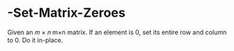 # -Set-Matrix-Zeroes
Given an  𝑚 × 𝑛 m×n matrix. If an element is 0, set its entire row and column to 0. Do it in-place.
